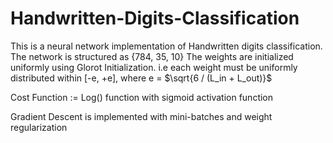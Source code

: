 # Handwritten-Digits-Classification

This is a neural network implementation of Handwritten digits classification.
The network is structured as {784, 35, 10}
The weights are initialized uniformly using Glorot Initialization.
i.e each weight must be uniformly distributed within [-e, +e],
where e = $\sqrt{6 / (L_in + L_out)}$

Cost Function := Log() function with sigmoid activation function

Gradient Descent is implemented with mini-batches and weight regularization

